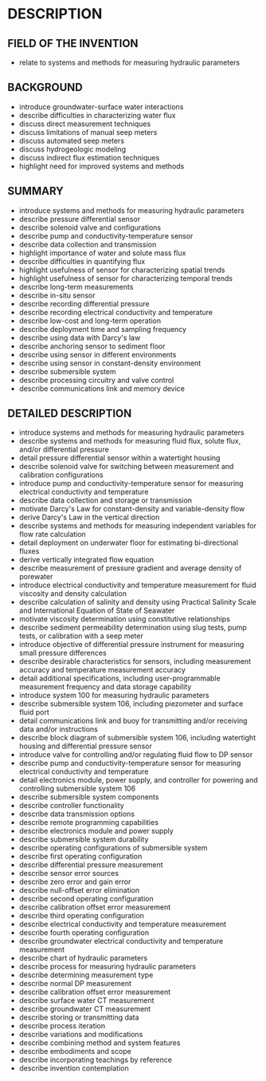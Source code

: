 # DESCRIPTION

## FIELD OF THE INVENTION

- relate to systems and methods for measuring hydraulic parameters

## BACKGROUND

- introduce groundwater-surface water interactions
- describe difficulties in characterizing water flux
- discuss direct measurement techniques
- discuss limitations of manual seep meters
- discuss automated seep meters
- discuss hydrogeologic modeling
- discuss indirect flux estimation techniques
- highlight need for improved systems and methods

## SUMMARY

- introduce systems and methods for measuring hydraulic parameters
- describe pressure differential sensor
- describe solenoid valve and configurations
- describe pump and conductivity-temperature sensor
- describe data collection and transmission
- highlight importance of water and solute mass flux
- describe difficulties in quantifying flux
- highlight usefulness of sensor for characterizing spatial trends
- highlight usefulness of sensor for characterizing temporal trends
- describe long-term measurements
- describe in-situ sensor
- describe recording differential pressure
- describe recording electrical conductivity and temperature
- describe low-cost and long-term operation
- describe deployment time and sampling frequency
- describe using data with Darcy's law
- describe anchoring sensor to sediment floor
- describe using sensor in different environments
- describe using sensor in constant-density environment
- describe submersible system
- describe processing circuitry and valve control
- describe communications link and memory device

## DETAILED DESCRIPTION

- introduce systems and methods for measuring hydraulic parameters
- describe systems and methods for measuring fluid flux, solute flux, and/or differential pressure
- detail pressure differential sensor within a watertight housing
- describe solenoid valve for switching between measurement and calibration configurations
- introduce pump and conductivity-temperature sensor for measuring electrical conductivity and temperature
- describe data collection and storage or transmission
- motivate Darcy's Law for constant-density and variable-density flow
- derive Darcy's Law in the vertical direction
- describe systems and methods for measuring independent variables for flow rate calculation
- detail deployment on underwater floor for estimating bi-directional fluxes
- derive vertically integrated flow equation
- describe measurement of pressure gradient and average density of porewater
- introduce electrical conductivity and temperature measurement for fluid viscosity and density calculation
- describe calculation of salinity and density using Practical Salinity Scale and International Equation of State of Seawater
- motivate viscosity determination using constitutive relationships
- describe sediment permeability determination using slug tests, pump tests, or calibration with a seep meter
- introduce objective of differential pressure instrument for measuring small pressure differences
- describe desirable characteristics for sensors, including measurement accuracy and temperature measurement accuracy
- detail additional specifications, including user-programmable measurement frequency and data storage capability
- introduce system 100 for measuring hydraulic parameters
- describe submersible system 106, including piezometer and surface fluid port
- detail communications link and buoy for transmitting and/or receiving data and/or instructions
- describe block diagram of submersible system 106, including watertight housing and differential pressure sensor
- introduce valve for controlling and/or regulating fluid flow to DP sensor
- describe pump and conductivity-temperature sensor for measuring electrical conductivity and temperature
- detail electronics module, power supply, and controller for powering and controlling submersible system 106
- describe submersible system components
- describe controller functionality
- describe data transmission options
- describe remote programming capabilities
- describe electronics module and power supply
- describe submersible system durability
- describe operating configurations of submersible system
- describe first operating configuration
- describe differential pressure measurement
- describe sensor error sources
- describe zero error and gain error
- describe null-offset error elimination
- describe second operating configuration
- describe calibration offset error measurement
- describe third operating configuration
- describe electrical conductivity and temperature measurement
- describe fourth operating configuration
- describe groundwater electrical conductivity and temperature measurement
- describe chart of hydraulic parameters
- describe process for measuring hydraulic parameters
- describe determining measurement type
- describe normal DP measurement
- describe calibration offset error measurement
- describe surface water CT measurement
- describe groundwater CT measurement
- describe storing or transmitting data
- describe process iteration
- describe variations and modifications
- describe combining method and system features
- describe embodiments and scope
- describe incorporating teachings by reference
- describe invention contemplation

